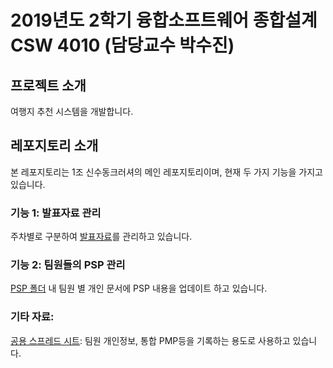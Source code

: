 # 2019년도 2학기 융합소프트웨어 종합설계 CSW 4010 (담당교수 박수진)

## 프로젝트 소개

여행지 추천 시스템을 개발합니다.

## 레포지토리 소개

본 레포지토리는 1조 신수동크러셔의 메인 레포지토리이며, 현재 두 가지 기능을 가지고 있습니다.

### 기능 1: 발표자료 관리

주차별로 구분하여 [발표자료](/발표자료)를 관리하고 있습니다.

### 기능 2: 팀원들의 PSP 관리

[PSP 폴더](/PSP) 내 팀원 별 개인 문서에 PSP 내용을 업데이트 하고 있습니다.

### 기타 자료:

[공용 스프레드 시트](https://bit.ly/융종설-스프레드시트): 팀원 개인정보, 통합 PMP등을 기록하는 용도로 사용하고 있습니다.